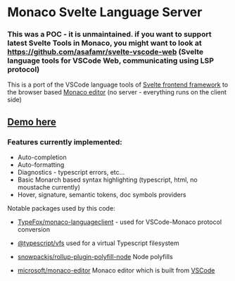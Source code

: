 
# Monaco Svelte Language Server

### This was a POC - it is unmaintained. if you want to support latest Svelte Tools in Monaco, you might want to look at https://github.com/asafamr/svelte-vscode-web (Svelte language tools for VSCode Web, communicating using LSP protocol)

This is a port of the VSCode language tools of [Svelte frontend framework](https://svelte.dev/) to the browser based [Monaco editor](https://github.com/microsoft/monaco-editor) (no server - everything runs on the client side)

## [Demo here](https://elegant-rosalind-57500c.netlify.app)

### Features currently implemented:
* Auto-completion
* Auto-formatting
* Diagnostics - typescript errors, etc...
* Basic Monarch based syntax highlighting (typescript, html, no moustache currently)
* Hover, signature, semantic tokens, doc symbols providers


Notable packages used by this code:
* [TypeFox/monaco-languageclient](https://github.com/TypeFox/monaco-languageclient) - used for VSCode-Monaco protocol conversion

* [@typescript/vfs](https://github.com/microsoft/TypeScript-Website/tree/v2/packages/typescript-vfs) used for a virtual Typescript filesystem

* [snowpackjs/rollup-plugin-polyfill-node](https://github.com/snowpackjs/rollup-plugin-polyfill-node) Node polyfills

* [microsoft/monaco-editor](https://github.com/microsoft/monaco-editor) Monaco editor which is built from [VSCode](https://github.com/microsoft/vscode/)

